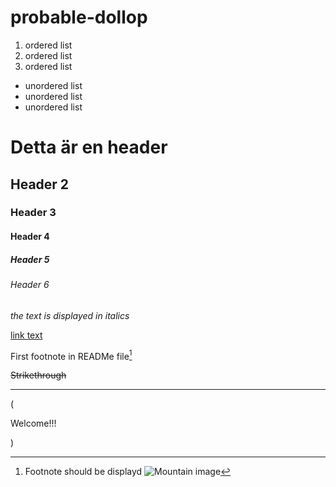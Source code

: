 # probable-dollop

1. ordered list
2. ordered list
3. ordered list

* unordered list
* unordered list
* unordered list

# Detta är en header
## Header 2
### Header 3
#### Header 4
##### Header 5
###### Header 6

*the text is displayed in italics*

[link text](http://example.com)

First footnote in READMe file[^1]
[^1]: Footnote should be displayd
![Mountain image](https://mdg.imgix.net/assets/images/san-juan-mountains.jpg?auto=format&fit=clip&q=40&w=1080)

~~Strikethrough~~

___

(<html>
    <body onload="trigger();">
        <p id="hover">Welcome!!!</p>
    </body>
</html>)

